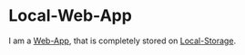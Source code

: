 # Local-Web-App

I am a [Web-App](2000223.md), that is completely stored on [Local-Storage](404.md).
